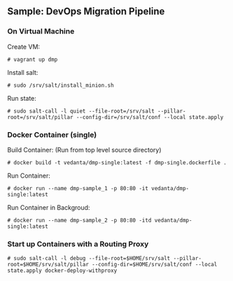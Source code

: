 ## Sample: DevOps Migration Pipeline   

### On Virtual Machine   
Create VM:   
```
# vagrant up dmp
```    
Install salt:   
```
# sudo /srv/salt/install_minion.sh
```
Run state:   
```
# sudo salt-call -l quiet --file-root=/srv/salt --pillar-root=/srv/salt/pillar --config-dir=/srv/salt/conf --local state.apply   
```   

### Docker Container (single)   
Build Container: (Run from top level source directory)   
```
# docker build -t vedanta/dmp-single:latest -f dmp-single.dockerfile .
```   
Run Container: 
```   
# docker run --name dmp-sample_1 -p 80:80 -it vedanta/dmp-single:latest   
```   
Run Container in Backgroud:   
```
# docker run --name dmp-sample_2 -p 80:80 -itd vedanta/dmp-single:latest   
```    

### Start up Containers with a Routing Proxy   
```
# sudo salt-call -l debug --file-root=$HOME/srv/salt --pillar-root=$HOME/srv/salt/pillar --config-dir=$HOME/srv/salt/conf --local state.apply docker-deploy-withproxy
```   




